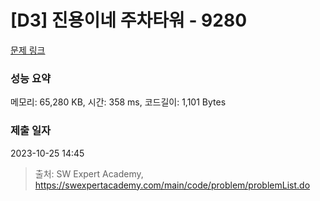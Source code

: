 # [D3] 진용이네 주차타워 - 9280 

[문제 링크](https://swexpertacademy.com/main/code/problem/problemDetail.do?contestProbId=AW9j74FacD0DFAUY) 

### 성능 요약

메모리: 65,280 KB, 시간: 358 ms, 코드길이: 1,101 Bytes

### 제출 일자

2023-10-25 14:45



> 출처: SW Expert Academy, https://swexpertacademy.com/main/code/problem/problemList.do